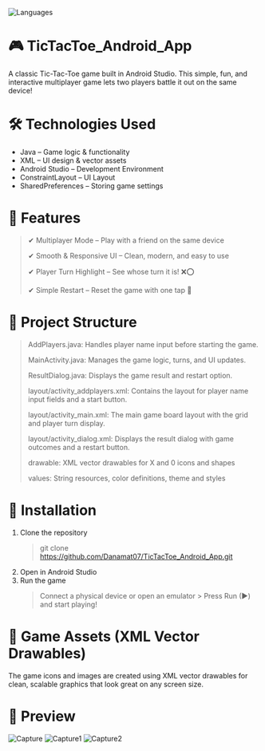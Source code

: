 ![Languages](https://img.shields.io/badge/Languages-Java%20%7C%20XML-blue)
# 🎮 TicTacToe_Android_App
A classic Tic-Tac-Toe game built in Android Studio. This simple, fun, and interactive multiplayer game lets two players battle it out on the same device!

# 🛠️ Technologies Used
  - Java – Game logic & functionality
  - XML – UI design & vector assets
  - Android Studio – Development Environment
  - ConstraintLayout – UI Layout
  - SharedPreferences – Storing game settings

# 🎯 Features
  > ✔ Multiplayer Mode – Play with a friend on the same device
> 
  > ✔ Smooth & Responsive UI – Clean, modern, and easy to use
> 
  > ✔ Player Turn Highlight – See whose turn it is! ❌⭕
> 
  > ✔ Simple Restart – Reset the game with one tap 🔄

# 📁 Project Structure
  > AddPlayers.java: Handles player name input before starting the game.
> 
  > MainActivity.java: Manages the game logic, turns, and UI updates.
> 
  > ResultDialog.java: Displays the game result and restart option.
> 
  > layout/activity_addplayers.xml: Contains the layout for player name input fields and a start button.
> 
  > layout/activity_main.xml: The main game board layout with the grid and player turn display.
> 
  > layout/activity_dialog.xml: Displays the result dialog with game outcomes and a restart button.
> 
  > drawable: XML vector drawables for X and 0 icons and shapes
> 
  > values: String resources, color definitions, theme and styles

# 🔧 Installation
  1. Clone the repository
     > git clone https://github.com/Danamat07/TicTacToe_Android_App.git
  2. Open in Android Studio
  3. Run the game
     > Connect a physical device or open an emulator
    >
     > Press Run (▶) and start playing!

# 🎨 Game Assets (XML Vector Drawables)
The game icons and images are created using XML vector drawables for clean, scalable graphics that look great on any screen size.

# 📸 Preview
![Capture](https://github.com/user-attachments/assets/41e40d2c-a730-4a85-9921-803c54d80daf)
![Capture1](https://github.com/user-attachments/assets/1ab13807-8721-45fa-963e-649978c276dc)
![Capture2](https://github.com/user-attachments/assets/1b5099a4-c24d-43eb-88f6-1beda33ba777)
